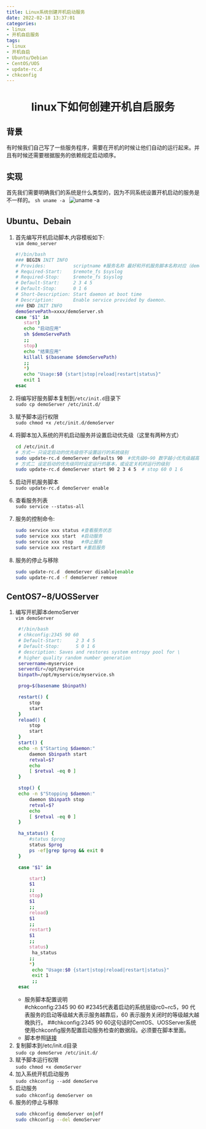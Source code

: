 ```yaml
---
title: Linux系统创建开机启动服务
date: 2022-02-18 13:37:01
categories:
- linux
- 开机自启服务
tags:
- linux
- 开机自启
- Ubuntu/Debian
- CentOS/UOS
- update-rc.d
- chkconfig
---  
```


<h1 align="center">linux下如何创建开机自启服务 </h1>

## 背景
有时候我们自己写了一些服务程序，需要在开机的时候让他们自动的运行起来。并且有时候还需要根据服务的依赖规定启动顺序。

## 实现
首先我们需要明确我们的系统是什么类型的，因为不同系统设置开机启动的服务是不一样的。
    ```sh
    uname -a
    ```
    ![uname -a](https://gitee.com/feizudefanfan/feizhufanfan_image/raw/master/blog/20220218161322.png)

## Ubuntu、Debain
1. 首先编写开机启动脚本,内容模板如下:  
   `vim demo_server`
   ```sh
   #!/bin/bash
   ### BEGIN INIT INFO
   # Provides:          scriptname #服务名称 最好和开机服务脚本名称对应（demo_server）
   # Required-Start:    $remote_fs $syslog
   # Required-Stop:     $remote_fs $syslog
   # Default-Start:     2 3 4 5
   # Default-Stop:      0 1 6
   # Short-Description: Start daemon at boot time
   # Description:       Enable service provided by daemon.
   ### END INIT INFO
   demoServePath=xxxx/demoServer.sh
   case "$1" in
      start)
      echo "启动应用"
      sh $demoServePath
      ;;
      stop)
      echo "结束应用"
      killall $(basename $demoServePath)
      ;;
      *)
      echo "Usage:$0 {start|stop|reload|restart|status}"
      exit 1
   esac
   ```
2. 将编写好服务脚本复制到`/etc/init.d`目录下  
   `sudo cp demoServer /etc/init.d/`
3. 赋予脚本运行权限  
   `sudo chmod +x /etc/init.d/demoServer`
4. 将脚本加入系统的开机启动服务并设置启动优先级（这里有两种方式）  
   ```bash
   cd /etc/init.d
   # 方式一 只设定启动的优先级但不设置运行的系统级别
   sudo update-rc.d demoServer defaults 90  #优先级0~90 数字越小优先级越高优先执行  
   # 方式二 设定启动的优先级同时设定运行的基本，或设定关机时运行的级别  
   sudo update-rc.d demoServer start 90 2 3 4 5  # stop 60 0 1 6   
   ```  
5. 启动开机服务脚本  
   `sudo update-rc.d demoServer enable`

6. 查看服务列表  
   `sudo service --status-all`
7. 服务的控制命令:
   ```sh
   sudo service xxx status #查看服务状态
   sudo service xxx start  #启动服务
   sudo service xxx stop   #停止服务
   sudo service xxx restart #重启服务
   ```
8. 服务的停止与移除 
   ```sh 
   sudo update-rc.d  demoServer disable|enable  
   sudo update-rc.d -f demoServer remove
   ```
## CentOS7~8/UOSServer
1. 编写开机脚本demoServer  
   `vim demoServer`
   ```sh
    #!/bin/bash
    # chkconfig:2345 90 60
    # Default-Start:     2 3 4 5
    # Default-Stop:      S 0 1 6
    # description: Saves and restores system entropy pool for \ 
    # higher quality random number generation
    servername=myservice
    serverdir=/opt/myservice
    binpath=/opt/myservice/myservice.sh

    prog=$(basename $binpath)

    restart() {
        stop
        start
    }
    reload() {
        stop
        start
    }
    start() {
    echo -n $"Starting $daemon:"
        daemon $binpath start
        retval=$?
        echo
        [ $retval -eq 0 ]
    }

    stop() {
    echo -n $"Stopping $daemon:"
        daemon $binpath stop
        retval=$?
        echo
        [ $retval -eq 0 ]
    }

    ha_status() {
        #status $prog
        status $prog
        ps -ef|grep $prog && exit 0
    }

    case "$1" in

        start)
        $1
        ;;
        stop)
        $1
        ;;
        reload)
        $1
        ;;
        restart)
        $1
        ;;
        status)
         ha_status
        ;;
        *)
         echo "Usage:$0 {start|stop|reload|restart|status}"
         exit 1
         ;;
    esac
   ```
    - 服务脚本配置说明  
      #chkconfig:2345 90 60    #2345代表着启动的系统层级rc0~rc5，90 代表服务的启动等级越大表示服务越靠后，60 表示服务关闭时的等级越大越晚执行。
      ##chkconfig:2345 90 60这句话时CentOS、UOSServer系统使用chkconfig服务配置启动服务检查的数据段。必须要在脚本里面。
    - 脚本参照[链接](https://blog.csdn.net/zjy900507/article/details/82699694)
2. 复制脚本到/etc/init.d目录  
   `sudo cp demoServe /etc/init.d/`
3. 赋予脚本运行权限  
   `sudo chmod +x demoServer`
4. 加入系统开机启动服务  
   `sudo chkconfig --add demoServe`
5. 启动服务  
   `sudo chkconfig demoServer on`
6. 服务的停止与移除  
   ```sh
   sudo chkconfig demoServer on|off
   sudo chkconfig --del demoServer
   ```

